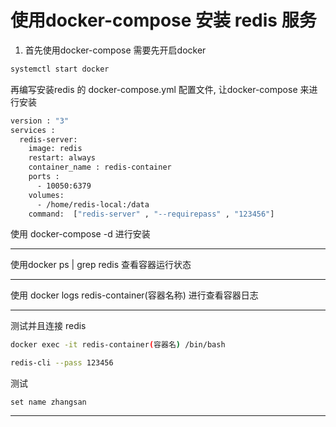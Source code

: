 # 使用docker-compose 安装 redis 服务


1. 首先使用docker-compose 需要先开启docker 
```bash
systemctl start docker
```

再编写安装redis 的 docker-compose.yml 配置文件, 让docker-compose 来进行安装
```bash
version : "3"
services :
  redis-server: 
    image: redis
    restart: always
    container_name : redis-container
    ports :
      - 10050:6379 
    volumes:
      - /home/redis-local:/data
    command:  ["redis-server" , "--requirepass" , "123456"]
```


使用 docker-compose -d  进行安装 

----------------

使用docker ps | grep redis 查看容器运行状态 

----------------

使用 docker logs redis-container(容器名称) 进行查看容器日志 

-----------------

测试并且连接 redis 

```bash
docker exec -it redis-container(容器名) /bin/bash
```
```bash
redis-cli --pass 123456
```
测试
```
set name zhangsan 
```

------------------





